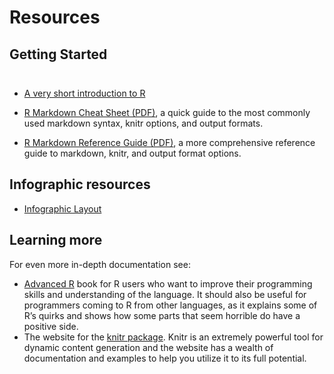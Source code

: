 # Resources

## Getting Started

<div style="height: 10px;"></div>

* [A very short introduction to R](https://cran.r-project.org/doc/contrib/Torfs+Brauer-Short-R-Intro.pdf)
* [R Markdown Cheat Sheet (PDF)](http://www.rstudio.com/wp-content/uploads/2015/02/rmarkdown-cheatsheet.pdf), a quick guide to the most commonly used markdown syntax, knitr options, and output formats.

* [R Markdown Reference Guide (PDF)](http://www.rstudio.com/wp-content/uploads/2015/03/rmarkdown-reference.pdf), a more comprehensive reference guide to markdown, knitr, and output format options.

## Infographic resources

* [Infographic Layout](http://www.r-bloggers.com/r-how-to-layout-and-design-an-infographic/)

## Learning more

For even more in-depth documentation see:

* [Advanced R](http://adv-r.had.co.nz) book for R users who want to improve their programming skills and understanding of the language. It should also be useful for programmers coming to R from other languages, as it explains some of R’s quirks and shows how some parts that seem horrible do have a positive side.
* The website for the [knitr package](http://yihui.name/knitr/). Knitr is an extremely powerful tool for dynamic content generation and the website has a wealth of documentation and examples to help you utilize it to its full potential.
